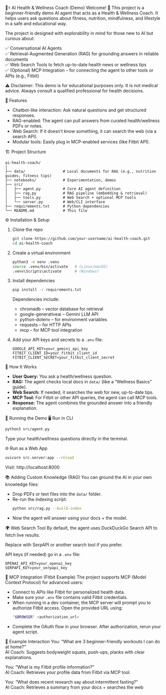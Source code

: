 🧑⚕️ AI Health & Wellness Coach (Demo)
Welcome! 👋
This project is a beginner-friendly demo AI agent that acts as a Health & Wellness Coach. It helps users ask questions about fitness, nutrition, mindfulness, and lifestyle in a safe and educational way.

The project is designed with explorability in mind for those new to AI but curious about:

✅ Conversational AI Agents  
✅ Retrieval-Augmented Generation (RAG) for grounding answers in reliable documents  
✅ Web Search Tools to fetch up-to-date health news or wellness tips  
✅ (Optional) MCP Integration – for connecting the agent to other tools or APIs (e.g., Fitbit)

⚠️ Disclaimer: This demo is for educational purposes only. It is not medical advice. Always consult a qualified professional for health decisions.

🚀 Features
- Chatbot-like interaction: Ask natural questions and get structured responses.
- RAG-enabled: The agent can pull answers from curated health/wellness PDFs or notes.
- Web Search: If it doesn’t know something, it can search the web (via a search API).
- Modular tools: Easily plug in MCP-enabled services (like Fitbit API).

🏗 Project Structure
```
ai-health-coach/
│
├── data/                 # Local documents for RAG (e.g., nutrition guides, fitness tips)
├── notebooks/            # Experimentation, demos
├── src/
│   ├── agent.py          # Core AI agent definition
│   ├── rag.py            # RAG pipeline (embedding & retrieval)
│   ├── tools.py          # Web Search + optional MCP tools
│   └── server.py         # Web/CLI interface
├── requirements.txt      # Python dependencies
└── README.md             # This file
```

⚙️ Installation & Setup
1. Clone the repo
    ```sh
    git clone https://github.com/your-username/ai-health-coach.git
    cd ai-health-coach
    ```
2. Create a virtual environment
    ```sh
    python3 -m venv .venv
    source .venv/bin/activate   # (Linux/macOS)
    .venv\Scripts\activate      # (Windows)
    ```
3. Install dependencies
    ```sh
    pip install -r requirements.txt
    ```
    Dependencies include:
    - chromadb – vector database for retrieval
    - google-generativeai – Gemini LLM API
    - python-dotenv – for environment variables
    - requests – for HTTP APIs
    - mcp – for MCP tool integration

4. Add your API keys and secrets to a `.env` file:
    ```
    GOOGLE_API_KEY=your_gemini_api_key
    FITBIT_CLIENT_ID=your_fitbit_client_id
    FITBIT_CLIENT_SECRET=your_fitbit_client_secret
    ```

🧠 How It Works
- **User Query:** You ask a health/wellness question.
- **RAG:** The agent checks local docs in `data/` (like a “Wellness Basics” guide).
- **Web Search:** If needed, it searches the web for new, up-to-date tips.
- **MCP Tool:** For Fitbit or other API queries, the agent can call MCP tools.
- **Response:** The agent combines the grounded answer into a friendly explanation.

🔌 Running the Demo
🖥️ Run in CLI
```sh
python3 src/agent.py
```
Type your health/wellness questions directly in the terminal.

🌐 Run as a Web App
```sh
uvicorn src.server:app --reload
```
Visit: http://localhost:8000

📚 Adding Custom Knowledge (RAG)
You can ground the AI in your own knowledge files:

- Drop PDFs or text files into the `data/` folder.
- Re-run the indexing script:
    ```sh
    python src/rag.py --build-index
    ```
- Now the agent will answer using your docs + the model.

🌍 Web Search Tool
By default, the agent uses DuckDuckGo Search API to fetch live results.

Replace with SerpAPI or another search tool if you prefer.

API keys (if needed) go in a `.env` file:
```
OPENAI_API_KEY=your_openai_key
SERPAPI_KEY=your_serpapi_key
```

🔧 MCP Integration (Fitbit Example)
The project supports MCP (Model Context Protocol) for advanced users:

- Connect to APIs like Fitbit for personalized health data.
- Make sure your `.env` file contains valid Fitbit credentials.
- When running in a dev container, the MCP server will prompt you to authorize Fitbit access. Open the provided URL using:
    ```sh
    "$BROWSER" <authorization_url>
    ```
- Complete the OAuth flow in your browser. After authorization, rerun your agent script.

🧪 Example Interaction
You: “What are 3 beginner-friendly workouts I can do at home?”  
AI Coach: Suggests bodyweight squats, push-ups, planks with clear explanations.

You: “What is my Fitbit profile information?”  
AI Coach: Retrieves your profile data from Fitbit via MCP tool.

You: “What does recent research say about intermittent fasting?”  
AI Coach: Retrieves a summary from your docs + searches the web
